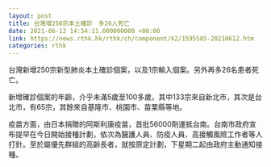 ```yaml
---
layout: post
title: 台灣增250宗本土確診　多26人死亡
date: 2021-06-12 14:54:11.000000000 +08:00
link: https://news.rthk.hk/rthk/ch/component/k2/1595585-20210612.htm
categories: rthk
---
```


台灣新增250宗新型肺炎本土確診個案，以及1宗輸入個案。另外再多26名患者死亡。

新增確診個案的年齡，介乎未滿5歲至100多歲，其中133宗來自新北市，其次是台北市，有65宗，其餘來自基隆市、桃園市、苗栗縣等地。

疫苗方面，由日本捐贈的阿斯利康疫苗，首批56000劑運抵台南。台南市政府宣布提早在今日開始接種計劃，依次為醫護人員、防疫人員、高接觸風險工作者等人打針。至於屬優先群組的高齡長者，就按原定計劃，下星期二起由政府主動通知接種。
